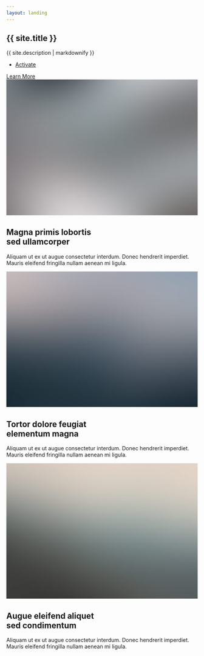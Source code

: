 ```yaml
---
layout: landing
---
```

<!-- Banner -->
<section id="banner">
	<div class="inner">
		<h2 class="test">{{ site.title }}</h2>
		<p class="test">{{ site.description | markdownify }}</p>
		<ul class="actions">
			<li><a href="#" class="button special">Activate</a></li>
		</ul>
	</div>
	<a href="#one" class="more scrolly">Learn More</a>
</section>

<!-- About Us -->
<section id="two" class="wrapper alt style2">
	<section class="spotlight">
		<div class="image"><img src="assets/images/pic01.jpg" alt="" /></div><div class="content">
			<h2>Magna primis lobortis<br />
			sed ullamcorper</h2>
			<p>Aliquam ut ex ut augue consectetur interdum. Donec hendrerit imperdiet. Mauris eleifend fringilla nullam aenean mi ligula.</p>
		</div>
	</section>
	<section class="spotlight">
		<div class="image"><img src="assets/images/pic02.jpg" alt="" /></div><div class="content">
			<h2>Tortor dolore feugiat<br />
			elementum magna</h2>
			<p>Aliquam ut ex ut augue consectetur interdum. Donec hendrerit imperdiet. Mauris eleifend fringilla nullam aenean mi ligula.</p>
		</div>
	</section>
	<section class="spotlight">
		<div class="image"><img src="assets/images/pic03.jpg" alt="" /></div><div class="content">
			<h2>Augue eleifend aliquet<br />
			sed condimentum</h2>
			<p>Aliquam ut ex ut augue consectetur interdum. Donec hendrerit imperdiet. Mauris eleifend fringilla nullam aenean mi ligula.</p>
		</div>
	</section>
</section>